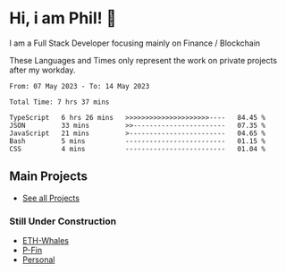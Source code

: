 # Hi, i am Phil! 👋
I am a Full Stack Developer focusing mainly on Finance / Blockchain

These Languages and Times only represent the work on private projects after my workday.
<!--START_SECTION:waka-->

```text
From: 07 May 2023 - To: 14 May 2023

Total Time: 7 hrs 37 mins

TypeScript   6 hrs 26 mins   >>>>>>>>>>>>>>>>>>>>>----   84.45 %
JSON         33 mins         >>-----------------------   07.35 %
JavaScript   21 mins         >------------------------   04.65 %
Bash         5 mins          -------------------------   01.15 %
CSS          4 mins          -------------------------   01.04 %
```

<!--END_SECTION:waka-->

## Main Projects
- [See all Projects](https://www.github.com/phil-schmidtke/projects)
### Still Under Construction
- [ETH-Whales](https://www.eth-whales.com)
- [P-Fin](https://www.p-fin.de)
- [Personal](https://www.phil-schmidtke.de)
